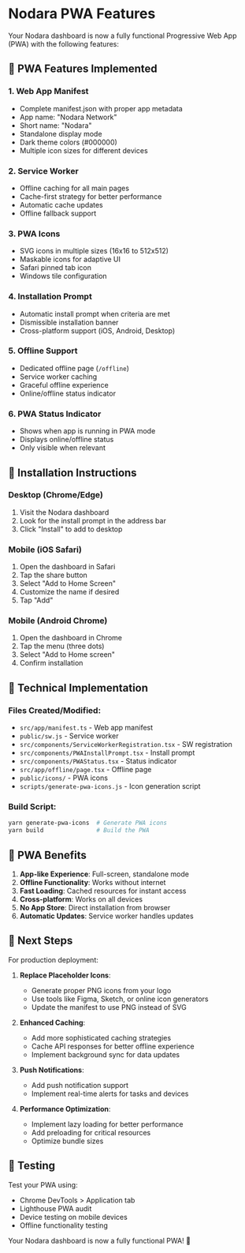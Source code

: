 # Nodara PWA Features

Your Nodara dashboard is now a fully functional Progressive Web App (PWA) with the following features:

## 🚀 PWA Features Implemented

### 1. **Web App Manifest**
- Complete manifest.json with proper app metadata
- App name: "Nodara Network"
- Short name: "Nodara"
- Standalone display mode
- Dark theme colors (#000000)
- Multiple icon sizes for different devices

### 2. **Service Worker**
- Offline caching for all main pages
- Cache-first strategy for better performance
- Automatic cache updates
- Offline fallback support

### 3. **PWA Icons**
- SVG icons in multiple sizes (16x16 to 512x512)
- Maskable icons for adaptive UI
- Safari pinned tab icon
- Windows tile configuration

### 4. **Installation Prompt**
- Automatic install prompt when criteria are met
- Dismissible installation banner
- Cross-platform support (iOS, Android, Desktop)

### 5. **Offline Support**
- Dedicated offline page (`/offline`)
- Service worker caching
- Graceful offline experience
- Online/offline status indicator

### 6. **PWA Status Indicator**
- Shows when app is running in PWA mode
- Displays online/offline status
- Only visible when relevant

## 📱 Installation Instructions

### Desktop (Chrome/Edge)
1. Visit the Nodara dashboard
2. Look for the install prompt in the address bar
3. Click "Install" to add to desktop

### Mobile (iOS Safari)
1. Open the dashboard in Safari
2. Tap the share button
3. Select "Add to Home Screen"
4. Customize the name if desired
5. Tap "Add"

### Mobile (Android Chrome)
1. Open the dashboard in Chrome
2. Tap the menu (three dots)
3. Select "Add to Home screen"
4. Confirm installation

## 🔧 Technical Implementation

### Files Created/Modified:
- `src/app/manifest.ts` - Web app manifest
- `public/sw.js` - Service worker
- `src/components/ServiceWorkerRegistration.tsx` - SW registration
- `src/components/PWAInstallPrompt.tsx` - Install prompt
- `src/components/PWAStatus.tsx` - Status indicator
- `src/app/offline/page.tsx` - Offline page
- `public/icons/` - PWA icons
- `scripts/generate-pwa-icons.js` - Icon generation script

### Build Script:
```bash
yarn generate-pwa-icons  # Generate PWA icons
yarn build               # Build the PWA
```

## 🎯 PWA Benefits

1. **App-like Experience**: Full-screen, standalone mode
2. **Offline Functionality**: Works without internet
3. **Fast Loading**: Cached resources for instant access
4. **Cross-platform**: Works on all devices
5. **No App Store**: Direct installation from browser
6. **Automatic Updates**: Service worker handles updates

## 🔄 Next Steps

For production deployment:

1. **Replace Placeholder Icons**: 
   - Generate proper PNG icons from your logo
   - Use tools like Figma, Sketch, or online icon generators
   - Update the manifest to use PNG instead of SVG

2. **Enhanced Caching**:
   - Add more sophisticated caching strategies
   - Cache API responses for better offline experience
   - Implement background sync for data updates

3. **Push Notifications**:
   - Add push notification support
   - Implement real-time alerts for tasks and devices

4. **Performance Optimization**:
   - Implement lazy loading for better performance
   - Add preloading for critical resources
   - Optimize bundle sizes

## 🧪 Testing

Test your PWA using:
- Chrome DevTools > Application tab
- Lighthouse PWA audit
- Device testing on mobile devices
- Offline functionality testing

Your Nodara dashboard is now a fully functional PWA! 🎉 